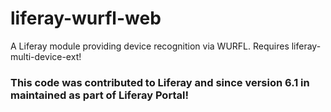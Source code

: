 # liferay-wurfl-web
A Liferay module providing device recognition via WURFL. Requires liferay-multi-device-ext!

### This code was contributed to Liferay and since version 6.1 in maintained as part of Liferay Portal!
